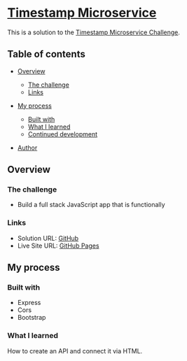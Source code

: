 
# [Timestamp Microservice](https://www.freecodecamp.org/learn/apis-and-microservices/apis-and-microservices-projects/timestamp-microservice)

This is a solution to the [Timestamp Microservice Challenge](https://www.freecodecamp.org/espanol/learn/back-end-development-and-apis/back-end-development-and-apis-projects/timestamp-microservice).

## Table of contents

- [Overview](#overview)
  - [The challenge](#the-challenge)
  - [Links](#links)
- [My process](#my-process)
  - [Built with](#built-with)
  - [What I learned](#what-i-learned)
  - [Continued development](#continued-development)

- [Author](#author)

## Overview

### The challenge

- Build a full stack JavaScript app that is functionally 

### Links

- Solution URL: [GitHub](https://github.com/DavettoMX/Timestamp-Microservice-API)
- Live Site URL: [GitHub Pages](https://davettomx.github.io/Timestamp-Microservice-API/)

## My process

### Built with

- Express
- Cors
- Bootstrap

### What I learned

How to create an API and connect it via HTML.
